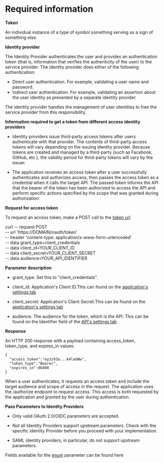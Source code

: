 # Required information

**Token**

An individual instance of a type of symbol something serving as a sign of something else.

**Identity provider**

The Identity Provider authenticates the user and provides an authentication token (that is, information that verifies the authenticity of the user) to the service provider.
The identity provider does either of the following authentication:

 - Direct user authentication. For example, validating a user name and password.
 - Indirect user authentication. For example, validating an assertion about the user identity as presented by a separate identity provider.
 
The identity provider handles the management of user identities to free the service provider from this responsibility.

**Information required to get a token from different access identity providers**

 - Identity providers issue third-party access tokens after users authenticate with that provider. The contents of third-party access tokens will vary depending on the issuing identity provider. Because tokens are created and managed by a third-party (such as Facebook, GitHub, etc.), the validity period for third-party tokens will vary by the issuer.
 
 - The application receives an access token after a user successfully authenticates and authorizes access, then passes the access token as a credential when it calls the target API. The passed token informs the API that the bearer of the token has been authorized to access the API and perform specific actions specified by the scope that was granted during authorization
 
**Request for access token**

To request an access token, make a POST call to the  [token url](https://auth0.com/docs/api/authentication#authorization-code-flow-with-pkce45)
 
 curl -- request POST \
   -- url 'https://DOMAIN/oauth/token' \
   -- header 'content-type: application/x-www-form-urlencoded' \
   -- data grant_type=client_credentials \
   -- data client_id=YOUR_CLIENT_ID \
   -- data client_secret=YOUR_CLIENT_SECRET \
   -- data audience=YOUR_API_IDENTIFIER
   
**Parameter description**

 - grant_type: Set this to "client_credentials".

 - client_id: Application's Client ID.This can found on the [application's settings tab](https://manage.auth0.com/#/applications)
 
 - client_secret: Application's Client Secret.This can be found on the [application's settings tab](https://manage.auth0.com/#/applications)
 
 - audience: The audience for the token, which is the API. This can be found on the Identifier field of the [API's settings tab](https://manage.auth0.com/#/apis)
 
**Response**

An HTTP 200 response with a payload containing access_token, token_type, and expires_in values:

```
{
  "access_token":"eyJz93a...k4laUWw",
  "token_type":"Bearer",
  "expires_in":86400
}

```

When a user authenticates, it requests an access token and include the target audience and scope of access in the request. The application uses the /authorize endpoint to request access. This access is both requested by the application and granted by the user during authentication.

**Pass Parameters to Identity Providers**

 - Only valid OAuth 2.0/OIDC parameters are accepted.

 - Not all Identity Providers support upstream parameters. Check with the specific Identity Provider before you proceed with your implementation.

 - SAML identity providers, in particular, do not support upstream parameters.

Fields available for the [enum](https://auth0.com/docs/authenticate/identity-providers/pass-parameters-to-idps) parameter can be found here